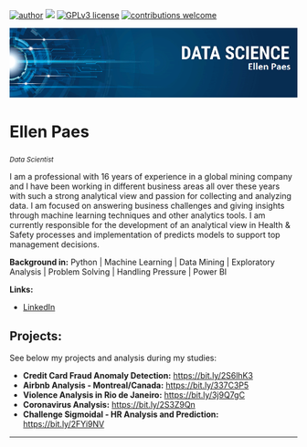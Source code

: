 [![author](https://img.shields.io/badge/author-ellenpaes-red.svg)](https://www.linkedin.com/in/ellenpaes) [![](https://img.shields.io/badge/python-3.7+-blue.svg)](https://www.python.org/downloads/release/python-365/) [![GPLv3 license](https://img.shields.io/badge/License-GPLv3-blue.svg)](http://perso.crans.org/besson/LICENSE.html) [![contributions welcome](https://img.shields.io/badge/contributions-welcome-brightgreen.svg?style=flat)](https://github.com/ellenrpaes/Data_Science_Projects/issues)

<p align="center">
  <img src="banner_ellen.png" >
</p>

# Ellen Paes
<sub>*Data Scientist* </sub>

I am a professional with 16 years of experience in a global mining company and I have been working in different business areas all over these years with such a strong analytical view and passion for collecting and analyzing data. I am focused on answering business challenges and giving insights through machine learning techniques and other analytics tools. I am currently responsible for the development of an analytical view in Health & Safety processes and implementation of predicts models to support top management decisions.

**Background in:** Python | Machine Learning | Data Mining | Exploratory Analysis | Problem Solving | Handling Pressure | Power BI

**Links:**
* [LinkedIn](https://www.linkedin.com/in/ellenpaes)

## Projects:
See below my projects and analysis during my studies:

* **Credit Card Fraud Anomaly Detection:** https://bit.ly/2S6lhK3
* **Airbnb Analysis - Montreal/Canada:** https://bit.ly/337C3P5
* **Violence Analysis in Rio de Janeiro:** https://bit.ly/3j9Q7gC
* **Coronavirus Analysis:** https://bit.ly/2S3Z9Qn
* **Challenge Sigmoidal - HR Analysis and Prediction:** https://bit.ly/2FYi9NV
---
